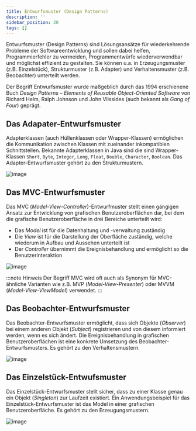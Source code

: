 ```yaml
---
title: Entwurfsmuster (Design Patterns)
description: ''
sidebar_position: 20
tags: []
---
```


Entwurfsmuster (Design Patterns) sind Lösungsansätze für wiederkehrende Probleme der Softwareentwicklung und sollen dabei helfen, Programmierfehler zu vermeiden, Programmentwürfe wiederverwendbar und möglichst effizient zu gestalten. Sie können u.a. in 
Erzeugungsmuster (z.B. Einzelstück), Strukturmuster (z.B. Adapter) und Verhaltensmuster (z.B. Beobachter) unterteilt werden.

Der Begriff Entwurfsmuster wurde maßgeblich durch das 1994 erschienene Buch _Design Patterns – Elements of Reusable Object-Oriented Software_ von Richard Helm, Ralph Johnson und John Vlissides (auch bekannt als _Gang of Four_) geprägt.

## Das Adapater-Entwurfsmuster
Adapterklassen (auch Hüllenklassen oder Wrapper-Klassen) ermöglichen die Kommunikation zwischen Klassen mit zueinander inkompatiblen Schnittstellen. Bekannte Adapterklassen in Java sind die sind Wrapper-Klassen `Short`, `Byte`, `Integer`, `Long`, `Float`, 
`Double`, `Character`, `Boolean`. Das Adapter-Entwurfsmuster gehört zu den Strukturmustern.

![image](https://user-images.githubusercontent.com/47243617/209166956-2e1b2c1f-aed6-43dc-b154-0b369eb9d813.png)

## Das MVC-Entwurfsmuster
Das MVC (_Model-View-Controller_)-Entwurfmuster stellt einen gängigen Ansatz zur Entwicklung von grafischen Benutzeroberflächen dar, bei dem die grafische Benutzeroberfläche in drei Bereiche unterteilt wird:
- Das _Model_ ist für die Datenhaltung und -verwaltung zuständig
- Die _View_ ist für die Darstellung der Oberfläche zuständig, welche wiederum in Aufbau und Aussehen unterteilt ist
- Der _Controller_ übernimmt die Ereignisbehandlung und ermöglicht so die Benutzerinteraktion

![image](https://user-images.githubusercontent.com/47243617/209140124-fb51408c-c00a-4b5d-b427-050d8908bba1.png)

:::note Hinweis
Der Begriff MVC wird oft auch als Synonym für MVC-ähnliche Varianten wie z.B. MVP (_Model-View-Presenter_) oder MVVM (_Model-View-ViewModel_) verwendet.
:::

## Das Beobachter-Entwurfsmuster
Das Beobachter-Entwurfsmuster ermöglicht, dass sich Objekte (_Observer_) bei einem anderen Objekt (_Subject_) registrieren und von diesem informiert werden, wenn es sich ändert. Die Ereignisbehandlung in grafischen Benutzeroberflächen ist eine konkrete Umsetzung 
des Beobachter-Entwurfsmusters. Es gehört zu den Verhaltensmustern.

![image](https://user-images.githubusercontent.com/47243617/209167027-9da42dd5-f64e-44ee-a8b5-c8ef2e6345e9.png)

## Das Einzelstück-Entwufsmuster
Das Einzelstück-Entwurfsmuster stellt sicher, dass zu einer Klasse genau ein Objekt (_Singleton_) zur Laufzeit existiert. Ein Anwendungsbeispiel für das Einzelstück-Entwurfsmuster ist das Model in einer grafischen Benutzeroberfläche. Es gehört zu den 
Erzeugungsmustern.

![image](https://user-images.githubusercontent.com/47243617/209167103-8ef435a1-71da-4092-95fd-f51913b64c2f.png)

